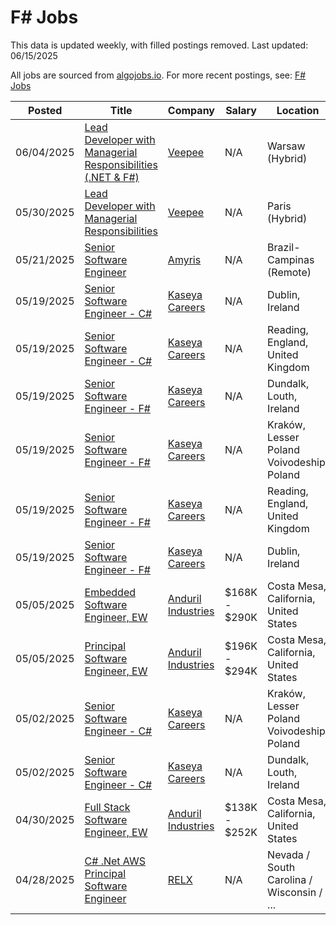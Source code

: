 # F# Jobs

This data is updated weekly, with filled postings removed. Last updated: 06/15/2025

All jobs are sourced from [algojobs.io](https://algojobs.io/). For more recent postings, see: [F# Jobs](https://algojobs.io/jobs/f-sharp)

| Posted | Title | Company | Salary | Location |
| --- | --- | --- | --- | --- |
| 06/04/2025 | [Lead Developer with Managerial Responsibilities (.NET & F#)](https://algojobs.io/jobs/4279189) | [Veepee](https://algojobs.io/company/veepee/) | N/A | Warsaw (Hybrid) |
| 05/30/2025 | [Lead Developer with Managerial Responsibilities](https://algojobs.io/jobs/4235581) | [Veepee](https://algojobs.io/company/veepee/) | N/A | Paris (Hybrid) |
| 05/21/2025 | [Senior Software Engineer](https://algojobs.io/jobs/4156967) | [Amyris](https://algojobs.io/company/amyris/) | N/A | Brazil-Campinas (Remote) |
| 05/19/2025 | [Senior Software Engineer - C#](https://algojobs.io/jobs/4132309) | [Kaseya Careers](https://algojobs.io/company/kaseya/) | N/A | Dublin, Ireland |
| 05/19/2025 | [Senior Software Engineer - C#](https://algojobs.io/jobs/4132311) | [Kaseya Careers](https://algojobs.io/company/kaseya/) | N/A | Reading, England, United Kingdom |
| 05/19/2025 | [Senior Software Engineer - F#](https://algojobs.io/jobs/4132327) | [Kaseya Careers](https://algojobs.io/company/kaseya/) | N/A | Dundalk, Louth, Ireland |
| 05/19/2025 | [Senior Software Engineer - F#](https://algojobs.io/jobs/4132329) | [Kaseya Careers](https://algojobs.io/company/kaseya/) | N/A | Kraków, Lesser Poland Voivodeship, Poland |
| 05/19/2025 | [Senior Software Engineer - F#](https://algojobs.io/jobs/4132332) | [Kaseya Careers](https://algojobs.io/company/kaseya/) | N/A | Reading, England, United Kingdom |
| 05/19/2025 | [Senior Software Engineer - F#](https://algojobs.io/jobs/4132336) | [Kaseya Careers](https://algojobs.io/company/kaseya/) | N/A | Dublin, Ireland |
| 05/05/2025 | [Embedded Software Engineer, EW](https://algojobs.io/jobs/3986652) | [Anduril Industries](https://algojobs.io/company/andurilindustries/) | $168K - $290K | Costa Mesa, California, United States |
| 05/05/2025 | [Principal Software Engineer, EW](https://algojobs.io/jobs/3986655) | [Anduril Industries](https://algojobs.io/company/andurilindustries/) | $196K - $294K | Costa Mesa, California, United States |
| 05/02/2025 | [Senior Software Engineer - C#](https://algojobs.io/jobs/3971885) | [Kaseya Careers](https://algojobs.io/company/kaseya/) | N/A | Kraków, Lesser Poland Voivodeship, Poland |
| 05/02/2025 | [Senior Software Engineer - C#](https://algojobs.io/jobs/3971886) | [Kaseya Careers](https://algojobs.io/company/kaseya/) | N/A | Dundalk, Louth, Ireland |
| 04/30/2025 | [Full Stack Software Engineer, EW](https://algojobs.io/jobs/3946072) | [Anduril Industries](https://algojobs.io/company/andurilindustries/) | $138K - $252K | Costa Mesa, California, United States |
| 04/28/2025 | [C# .Net AWS Principal Software Engineer](https://algojobs.io/jobs/3919426) | [RELX](https://algojobs.io/company/relx/) | N/A | Nevada / South Carolina / Wisconsin / ... |